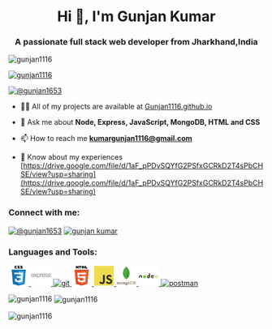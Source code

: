 <h1 align="center">Hi 👋, I'm Gunjan Kumar</h1>
<h3 align="center">A passionate full stack web developer from Jharkhand,India</h3>

<p align="left"> <img src="https://komarev.com/ghpvc/?username=gunjan1116&label=Profile%20views&color=0e75b6&style=flat" alt="gunjan1116" /> </p>

<p align="left"> <a href="https://github.com/ryo-ma/github-profile-trophy"><img src="https://github-profile-trophy.vercel.app/?username=gunjan1116" alt="gunjan1116" /></a> </p>

<p align="left"> <a href="https://twitter.com/@gunjan1653" target="blank"><img src="https://img.shields.io/twitter/follow/@gunjan1653?logo=twitter&style=for-the-badge" alt="@gunjan1653" /></a> </p>

- 👨‍💻 All of my projects are available at [Gunjan1116.github.io](Gunjan1116.github.io)

- 💬 Ask me about **Node, Express, JavaScript, MongoDB, HTML and CSS**

- 📫 How to reach me **kumargunjan1116@gmail.com**

- 📄 Know about my experiences [https://drive.google.com/file/d/1aF_pPDvSQYfG2PSfxGCRkD2T4sPbCHSE/view?usp=sharing](https://drive.google.com/file/d/1aF_pPDvSQYfG2PSfxGCRkD2T4sPbCHSE/view?usp=sharing)

<h3 align="left">Connect with me:</h3>
<p align="left">
<a href="https://twitter.com/@gunjan1653" target="blank"><img align="center" src="https://raw.githubusercontent.com/rahuldkjain/github-profile-readme-generator/master/src/images/icons/Social/twitter.svg" alt="@gunjan1653" height="30" width="40" /></a>
<a href="https://linkedin.com/in/gunjan kumar" target="blank"><img align="center" src="https://raw.githubusercontent.com/rahuldkjain/github-profile-readme-generator/master/src/images/icons/Social/linked-in-alt.svg" alt="gunjan kumar" height="30" width="40" /></a>
</p>

<h3 align="left">Languages and Tools:</h3>
<p align="left"> <a href="https://www.w3schools.com/css/" target="_blank" rel="noreferrer"> <img src="https://raw.githubusercontent.com/devicons/devicon/master/icons/css3/css3-original-wordmark.svg" alt="css3" width="40" height="40"/> </a> <a href="https://expressjs.com" target="_blank" rel="noreferrer"> <img src="https://raw.githubusercontent.com/devicons/devicon/master/icons/express/express-original-wordmark.svg" alt="express" width="40" height="40"/> </a> <a href="https://git-scm.com/" target="_blank" rel="noreferrer"> <img src="https://www.vectorlogo.zone/logos/git-scm/git-scm-icon.svg" alt="git" width="40" height="40"/> </a> <a href="https://www.w3.org/html/" target="_blank" rel="noreferrer"> <img src="https://raw.githubusercontent.com/devicons/devicon/master/icons/html5/html5-original-wordmark.svg" alt="html5" width="40" height="40"/> </a> <a href="https://developer.mozilla.org/en-US/docs/Web/JavaScript" target="_blank" rel="noreferrer"> <img src="https://raw.githubusercontent.com/devicons/devicon/master/icons/javascript/javascript-original.svg" alt="javascript" width="40" height="40"/> </a> <a href="https://www.mongodb.com/" target="_blank" rel="noreferrer"> <img src="https://raw.githubusercontent.com/devicons/devicon/master/icons/mongodb/mongodb-original-wordmark.svg" alt="mongodb" width="40" height="40"/> </a> <a href="https://nodejs.org" target="_blank" rel="noreferrer"> <img src="https://raw.githubusercontent.com/devicons/devicon/master/icons/nodejs/nodejs-original-wordmark.svg" alt="nodejs" width="40" height="40"/> </a> <a href="https://postman.com" target="_blank" rel="noreferrer"> <img src="https://www.vectorlogo.zone/logos/getpostman/getpostman-icon.svg" alt="postman" width="40" height="40"/> </a> </p>

<p><img align="left" src="https://github-readme-stats.vercel.app/api/top-langs?username=gunjan1116&show_icons=true&locale=en&layout=compact" alt="gunjan1116" /></p>

<p>&nbsp;<img align="center" src="https://github-readme-stats.vercel.app/api?username=gunjan1116&show_icons=true&locale=en" alt="gunjan1116" /></p>

<p><img align="center" src="https://github-readme-streak-stats.herokuapp.com/?user=gunjan1116&" alt="gunjan1116" /></p>

